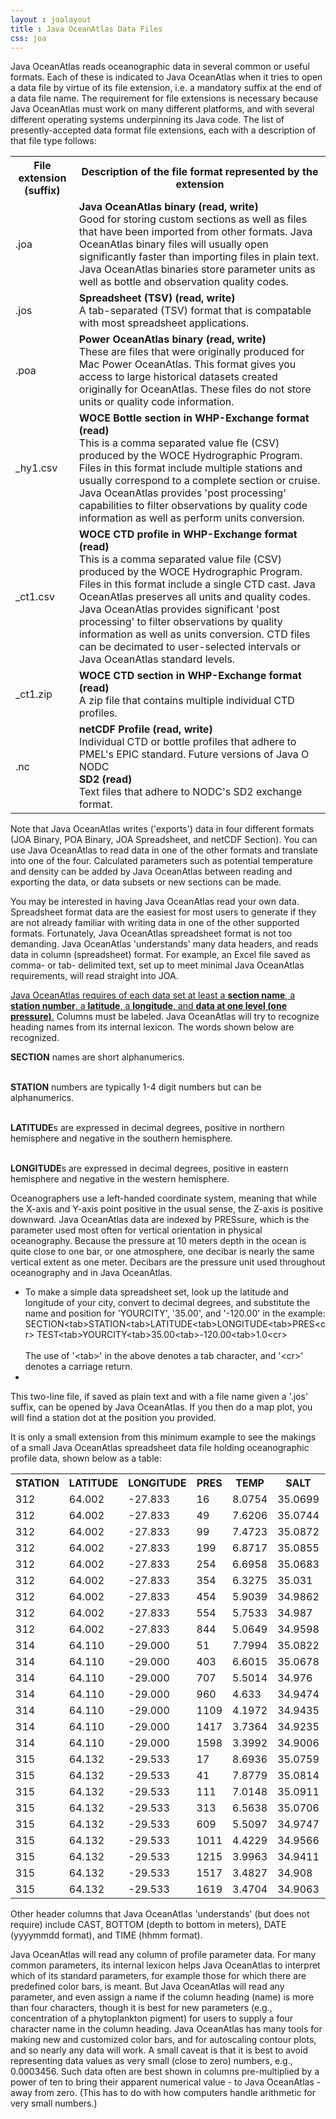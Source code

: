 ```yaml
---
layout : joalayout
title : Java OceanAtlas Data Files
css: joa
---
```


<p>Java OceanAtlas reads oceanographic data in several common or useful formats. Each of these is indicated to Java OceanAtlas when it tries to open a data file by virtue of its file extension, i.e. a mandatory suffix at the end of a data file name. The requirement for file extensions is necessary because Java OceanAtlas must work on many different platforms, and with several different operating systems underpinning its Java code. The list of presently-accepted data format file extensions, each with a description of that file type follows:</p>

<table class="gt_data_table">
	<tr>
		<th>File extension (suffix)</th> 	
		<th>Description of the file format represented by the extension</th>
	</tr>
	<tr>
		<td>.joa</td>
		<td><b>Java OceanAtlas binary (read, write)</b><br />
		Good for storing custom sections as well as files that have been imported from other formats. Java OceanAtlas binary files will usually open significantly faster than importing files in plain text. Java OceanAtlas binaries store parameter units as well as bottle and observation quality codes.</td>
	</tr>
	<tr>
		<td>.jos</td>
		<td><b>Spreadsheet (TSV) (read, write)</b><br />
			A tab-separated (TSV) format that is compatable with most spreadsheet applications.</td>
	</tr>
	<tr>
		<td>.poa</td>
		<td><b>Power OceanAtlas binary (read, write)</b><br />
		These are files that were originally produced for Mac Power OceanAtlas. This format gives you access to large historical datasets created originally for OceanAtlas. These files do not store units or quality code information.</td>
	</tr>
	<tr>
		<td>_hy1.csv</td>
		<td><b>WOCE Bottle section in WHP-Exchange format (read)</b><br />
		This is a comma separated value fle (CSV) produced by the WOCE Hydrographic Program. Files in this format include multiple stations and usually correspond to a complete section or cruise. Java OceanAtlas provides 'post processing' capabilities to filter observations by quality code information as well as perform units conversion.</td>
	</tr>
	<tr>
		<td>_ct1.csv</td>
		<td><b>WOCE CTD profile in WHP-Exchange format (read)</b><br />
		This is a comma separated value file (CSV) produced by the WOCE Hydrographic Program. Files in this format include a single CTD cast. Java OceanAtlas preserves all units and quality codes. Java OceanAtlas provides significant 'post processing' to filter observations by quality information as well as units conversion. CTD files can be decimated to user-selected intervals or Java OceanAtlas standard levels.</td>
	</tr>
	<tr>
		<td>_ct1.zip</td>
		<td><b>WOCE CTD section in WHP-Exchange format (read)</b><br />
		A zip file that contains multiple individual CTD profiles.</td>
	</tr>
	<tr>
		<td>.nc</td>
		<td><b>netCDF Profile (read, write)</b><br />
		Individual CTD or bottle profiles that adhere to PMEL's EPIC standard. Future versions of Java O NODC <br />
		<b>SD2 (read)</b><br />
		Text files that adhere to NODC's SD2 exchange format.</td>
	</tr>
</table>
	
<p>Note that Java OceanAtlas writes ('exports') data in four different formats (JOA Binary, POA Binary, JOA Spreadsheet, and netCDF Section). You can use Java OceanAtlas to read data in one of the other formats and translate into one of the four. Calculated parameters such as potential temperature and density can be added by Java OceanAtlas between reading and exporting the data, or data subsets or new sections can be made.</p>
 
<p>You may be interested in having Java OceanAtlas read your own data. Spreadsheet format data are the easiest for most users to generate if they are not already familiar with writing data in one of the other supported formats. Fortunately, Java OceanAtlas spreadsheet format is not too demanding. Java OceanAtlas 'understands' many data headers, and reads data in column (spreadsheet) format. For example, an Excel file saved as comma- or tab- delimited text, set up to meet minimal Java OceanAtlas requirements, will read straight into JOA.</p>

<p><u>Java OceanAtlas requires of each data set at least a <b>section name</b>, a <b>station number</b>, a <b>latitude</b>, a <b>longitude</b>, and <b>data at one level (one pressure)</b>.</u> Columns must be labeled. Java OceanAtlas will try to recognize heading names from its internal lexicon. The words shown below are recognized.</p>

<p>
<b>SECTION</b> names are short alphanumerics.<br><br>

<b>STATION</b> numbers are typically 1-4 digit numbers but can be alphanumerics.<br><br>

<b>LATITUDE</b>s are expressed in decimal degrees, positive in northern hemisphere and negative in the southern hemisphere.<br><br>

<b>LONGITUDE</b>s are expressed in decimal degrees, positive in eastern hemisphere and negative in the western hemisphere.</p>

<p>
Oceanographers use a left-handed coordinate system, meaning that while the X-axis and Y-axis point positive in the usual sense, the Z-axis is positive downward. Java OceanAtlas data are indexed by PRESsure, which is the parameter used most often for vertical orientation in physical oceanography. Because the pressure at 10 meters depth in the ocean is quite close to one bar, or one atmosphere, one decibar is nearly the same vertical extent as one meter. Decibars are the pressure unit used throughout oceanography and in Java OceanAtlas.
	
<ul>
<li>To make a simple data spreadsheet set, look up the latitude and longitude of your city, convert to decimal degrees, and substitute the name and position for 'YOURCITY', '35.00', and '-120.00' in the example: <br>SECTION&lt;tab&gt;STATION&lt;tab&gt;LATITUDE&lt;tab&gt;LONGITUDE&lt;tab&gt;PRES&lt;cr&gt; TEST&lt;tab&gt;YOURCITY&lt;tab&gt;35.00&lt;tab&gt;-120.00&lt;tab&gt;1.0&lt;cr&gt;
		<br /><br />
	The use of '&lt;tab>' in the above denotes a tab character, and '&lt;cr&gt;' denotes a carriage return.
<li>	
</ul>
</p>

<p>This two-line file, if saved as plain text and with a file name given a '.jos' suffix, can be opened by Java OceanAtlas. If you then do a map plot, you will find a station dot at the position you provided.</p>

<p>It is only a small extension from this minimum example to see the makings of a small Java OceanAtlas spreadsheet data file holding oceanographic profile data, shown below as a table:</p>

<table class="gt_data_table">	
	<tr><th>STATION</th><th>LATITUDE</th><th>LONGITUDE</th><th>PRES</th><th>TEMP</th><th>SALT</th><th>O2</th></tr>
	<tr><td>312</td><td>64.002</td><td>-27.833</td><td>16	</td><td>8.0754</td><td>35.0699	</td><td>7.25</td></tr>
	<tr><td>312</td><td>64.002</td><td>-27.833</td><td>49	</td><td>7.6206</td><td>35.0744	</td><td>6.89</td></tr>
	<tr><td>312</td><td>64.002</td><td>-27.833</td><td>99	</td><td>7.4723</td><td>35.0872	</td><td>6.79</td></tr>
	<tr><td>312</td><td>64.002</td><td>-27.833</td><td>199	</td><td>6.8717</td><td>35.0855	</td><td>6.43</td></tr>
	<tr><td>312</td><td>64.002</td><td>-27.833</td><td>254	</td><td>6.6958</td><td>35.0683	</td><td>6.42</td></tr>
	<tr><td>312</td><td>64.002</td><td>-27.833</td><td>354	</td><td>6.3275</td><td>35.031	</td><td>6.34</td></tr>
	<tr><td>312</td><td>64.002</td><td>-27.833</td><td>454	</td><td>5.9039</td><td>34.9862	</td><td>6.44</td></tr>
	<tr><td>312</td><td>64.002</td><td>-27.833</td><td>554	</td><td>5.7533</td><td>34.987	</td><td>6.38</td></tr>
	<tr><td>312</td><td>64.002</td><td>-27.833</td><td>844	</td><td>5.0649</td><td>34.9598	</td><td>6.13</td></tr>
	<tr><td>314</td><td>64.110</td><td>-29.000</td><td>51	</td><td>7.7994</td><td>35.0822	</td><td>6.91</td></tr>
	<tr><td>314</td><td>64.110</td><td>-29.000</td><td>403	</td><td>6.6015</td><td>35.0678	</td><td>6.46</td></tr>
	<tr><td>314</td><td>64.110</td><td>-29.000</td><td>707	</td><td>5.5014</td><td>34.976	</td><td>6.31</td></tr>
	<tr><td>314</td><td>64.110</td><td>-29.000</td><td>960	</td><td>4.633 </td><td>34.9474	</td><td>6.1 </td></tr>
	<tr><td>314</td><td>64.110</td><td>-29.000</td><td>1109	</td><td>4.1972</td><td>34.9435	</td><td>6.19</td></tr>
	<tr><td>314</td><td>64.110</td><td>-29.000</td><td>1417	</td><td>3.7364</td><td>34.9235	</td><td>6.38</td></tr>
	<tr><td>314</td><td>64.110</td><td>-29.000</td><td>1598	</td><td>3.3992</td><td>34.9006	</td><td>6.51</td></tr>
	<tr><td>315</td><td>64.132</td><td>-29.533</td><td>17	</td><td>8.6936</td><td>35.0759	</td><td>7.12</td></tr>
	<tr><td>315</td><td>64.132</td><td>-29.533</td><td>41	</td><td>7.8779</td><td>35.0814	</td><td>6.44</td></tr>
	<tr><td>315</td><td>64.132</td><td>-29.533</td><td>111	</td><td>7.0148</td><td>35.0911	</td><td>6.51</td></tr>
	<tr><td>315</td><td>64.132</td><td>-29.533</td><td>313	</td><td>6.5638</td><td>35.0706	</td><td>6.34</td></tr>
	<tr><td>315</td><td>64.132</td><td>-29.533</td><td>609	</td><td>5.5097</td><td>34.9747	</td><td>6.14</td></tr>
	<tr><td>315</td><td>64.132</td><td>-29.533</td><td>1011	</td><td>4.4229</td><td>34.9566	</td><td>6.27</td></tr>
	<tr><td>315</td><td>64.132</td><td>-29.533</td><td>1215	</td><td>3.9963</td><td>34.9411	</td><td>6.3 </td></tr>
	<tr><td>315</td><td>64.132</td><td>-29.533</td><td>1517	</td><td>3.4827</td><td>34.908	</td><td>6.49</td></tr>
	<tr><td>315</td><td>64.132</td><td>-29.533</td><td>1619	</td><td>3.4704</td><td>34.9063	</td><td>6.5 </td></tr>
</table>
	<p>Other header columns that Java OceanAtlas 'understands' (but does not require) include CAST, BOTTOM (depth to bottom in meters), DATE (yyyymmdd format), and TIME (hhmm format).</p>
  
 <p>Java OceanAtlas will read any column of profile parameter data. For many common parameters, its internal lexicon helps Java OceanAtlas to interpret which of its standard parameters, for example those for which there are predefined color bars, is meant. But Java OceanAtlas will read any parameter, and even assign a name if the column heading (name) is more than four characters, though it is best for new parameters (e.g., concentration of a phytoplankton pigment) for users to supply a four character name in the column heading. Java OceanAtlas has many tools for making new and customized color bars, and for autoscaling contour plots, and so nearly any data will work. A small caveat is that it is best to avoid representing data values as very small (close to zero) numbers, e.g., 0.0003456. Such data often are best shown in columns pre-multiplied by a power of ten to bring their apparent numerical value - to Java OceanAtlas - away from zero. (This has to do with how computers handle arithmetic for very small numbers.)</p>
